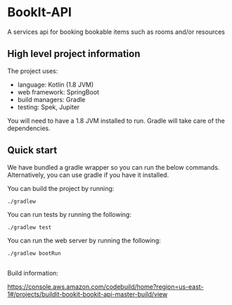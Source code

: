 # BookIt-API

A services api for booking bookable items such as rooms and/or resources

## High level project information

The project uses:
 
 - language: Kotlin (1.8 JVM) 
 - web framework: SpringBoot
 - build managers: Gradle
 - testing: Spek, Jupiter

You will need to have a 1.8 JVM installed to run.  Gradle will take care of the 
dependencies.

## Quick start

We have bundled a gradle wrapper so you can run the below commands.  Alternatively, you can use gradle if you have it installed.

You can build the project by running:
```$xslt
./gradlew
```  

You can run tests by running the following:
```$xslt
./gradlew test
```

You can run the web server by running the following:
```$xslt
./gradlew bootRun
```

##

Build information:

https://console.aws.amazon.com/codebuild/home?region=us-east-1#/projects/buildit-bookit-bookit-api-master-build/view
